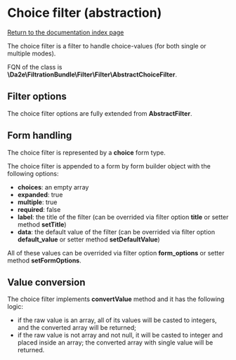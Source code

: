 # Choice filter (abstraction)

[Return to the documentation index page](index.md)

The choice filter is a filter to handle choice-values (for both single or multiple modes).

FQN of the class is **\Da2e\FiltrationBundle\Filter\Filter\AbstractChoiceFilter**.

## Filter options

The choice filter options are fully extended from **AbstractFilter**.

## Form handling

The choice filter is represented by a **choice** form type.

The choice filter is appended to a form by form builder object with the following options:

- **choices**: an empty array
- **expanded**: true
- **multiple**: true
- **required**: false
- **label**: the title of the filter (can be overrided via filter option **title** or setter method **setTitle**)
- **data**: the default value of the filter (can be overrided via filter option **default_value** or setter method **setDefaultValue**)

All of these values can be overrided via filter option **form_options** or setter method **setFormOptions**.

## Value conversion

The choice filter implements **convertValue** method and it has the following logic:

- if the raw value is an array, all of its values will be casted to integers, and the converted array will be returned;
- if the raw value is not array and not null, it will be casted to integer and placed inside an array; the converted array with single value will be returned.
